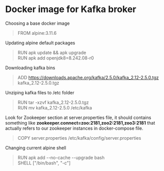 # Docker image for Kafka broker  
  
Choosing a base docker image  
>FROM alpine:3.11.6  
  
Updating alpine default packages  
>RUN apk update && apk upgrade  
>RUN apk add openjdk8=8.242.08-r0  
  
Downloading kafka bins  
>ADD https://downloads.apache.org/kafka/2.5.0/kafka_2.12-2.5.0.tgz kafka_2.12-2.5.0.tgz  
  
Unziping kafka files to /etc folder  
>RUN tar -xzvf kafka_2.12-2.5.0.tgz  
>RUN mv kafka_2.12-2.5.0 /etc/kafka  
  
Look for Zookeeper section at server.properties file, it should contains something like **zookeeper.connect=zoo:2181,zoo2:2181,zoo3:2181** that actually refers to our zookeeper instances in docker-compose file.  

>COPY server.properties /etc/kafka/config/server.properties  
  
Changing current alpine shell    
>RUN apk add --no-cache --upgrade bash  
>SHELL ["/bin/bash", "-c"]  



